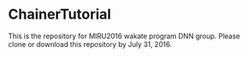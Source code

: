 # ChainerTutorial
This is the repository for MIRU2016 wakate program DNN group. Please clone or download this repository by July 31, 2016.
